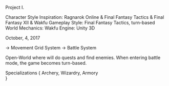Project I.

Character Style Inspiration: Ragnarok Online & Final Fantasy Tactics & Final Fantasy XII & Wakfu
Gameplay Style: Final Fantasy Tactics, turn-based
World Mechanics: Wakfu
Engine: Unity 3D


October, 4, 2017

-> Movement Grid System
-> Battle System


Open-World where will do quests and find enemies. When entering battle mode, the game becomes turn-based.

Specializations {
    Archery,
    Wizardry,
    Armory  
}
